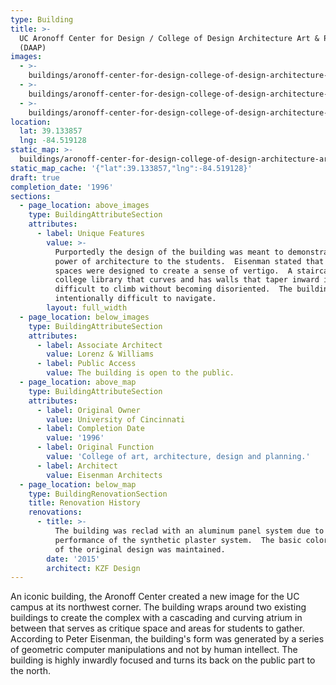 ```yaml
---
type: Building
title: >-
  UC Aronoff Center for Design / College of Design Architecture Art & Planning
  (DAAP)
images:
  - >-
    buildings/aronoff-center-for-design-college-of-design-architecture-art-and-planning-daap/aronoff-center-for-design-college-of-design-architecture-art-and-planning-daap-0_s5oxvh
  - >-
    buildings/aronoff-center-for-design-college-of-design-architecture-art-and-planning-daap/aronoff-center-for-design-college-of-design-architecture-art-and-planning-daap-1_zjuyif
  - >-
    buildings/aronoff-center-for-design-college-of-design-architecture-art-and-planning-daap/aronoff-center-for-design-college-of-design-architecture-art-and-planning-daap-2_r1kvps
location:
  lat: 39.133857
  lng: -84.519128
static_map: >-
  buildings/aronoff-center-for-design-college-of-design-architecture-art-and-planning-daap/static-map_klz0za
static_map_cache: '{"lat":39.133857,"lng":-84.519128}'
draft: true
completion_date: '1996'
sections:
  - page_location: above_images
    type: BuildingAttributeSection
    attributes:
      - label: Unique Features
        value: >-
          Purportedly the design of the building was meant to demonstrate the
          power of architecture to the students.  Eisenman stated that vertical
          spaces were designed to create a sense of vertigo.  A staircase in the
          college library that curves and has walls that taper inward is
          difficult to climb without becoming disoriented.  The building is
          intentionally difficult to navigate.
        layout: full_width
  - page_location: below_images
    type: BuildingAttributeSection
    attributes:
      - label: Associate Architect
        value: Lorenz & Williams
      - label: Public Access
        value: The building is open to the public.
  - page_location: above_map
    type: BuildingAttributeSection
    attributes:
      - label: Original Owner
        value: University of Cincinnati
      - label: Completion Date
        value: '1996'
      - label: Original Function
        value: 'College of art, architecture, design and planning.'
      - label: Architect
        value: Eisenman Architects
  - page_location: below_map
    type: BuildingRenovationSection
    title: Renovation History
    renovations:
      - title: >-
          The building was reclad with an aluminum panel system due to the poor
          performance of the synthetic plaster system.  The basic color coding
          of the original design was maintained.
        date: '2015'
        architect: KZF Design
---
```


An iconic building, the Aronoff Center created a new image for the UC campus at its northwest corner. The building wraps around two existing buildings to create the complex with a cascading and curving atrium in between that serves as critique space and areas for students to gather. According to Peter Eisenman, the building's form was generated by a series of geometric computer manipulations and not by human intellect. The building is highly inwardly focused and turns its back on the public part to the north.
